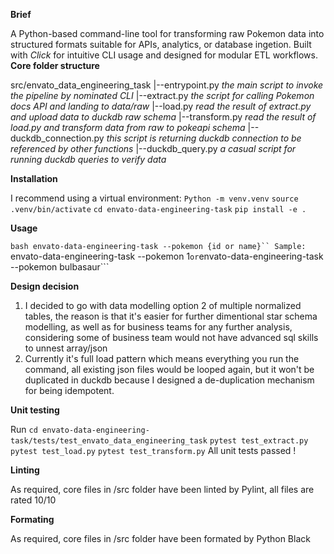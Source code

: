 **Brief**

A Python-based command-line tool for transforming raw Pokemon data into structured formats suitable for APIs, analytics, or database ingetion. Built with *Click* for intuitive CLI usage and designed for modular ETL workflows.
**Core folder structure**

src/envato_data_engineering_task
|--entrypoint.py *the main script to invoke the pipeline by nominated CLI*
|--extract.py *the script for calling Pokemon docs API and landing to data/raw*
|--load.py *read the result of extract.py and upload data to duckdb raw schema*
|--transform.py *read the result of load.py and transform data from raw to pokeapi schema*
|--duckdb_connection.py *this script is returning duckdb connection to be referenced by other functions*
|--duckdb_query.py *a casual script for running duckdb queries to verify data*

**Installation**

I recommend using a virtual environment:
```Python -m venv.venv```
```source .venv/bin/activate```
```cd envato-data-engineering-task```
```pip install -e .```

**Usage**

```bash envato-data-engineering-task --pokemon {id or name}``
Sample:
```envato-data-engineering-task --pokemon 1``` or
```envato-data-engineering-task --pokemon bulbasaur```

**Design decision**

1. I decided to go with data modelling option 2 of multiple normalized tables, the reason is that it's easier for further dimentional star schema modelling, as well as for business teams for any further analysis, considering some of business team would not have advanced sql skills to unnest array/json
2. Currently it's full load pattern which means everything you run the command, all existing json files would be looped again, but it won't be duplicated in duckdb because I designed a de-duplication mechanism for being idempotent.

**Unit testing**

Run ```cd envato-data-engineering-task/tests/test_envato_data_engineering_task```
```pytest test_extract.py```
```pytest test_load.py```
```pytest test_transform.py```
All unit tests passed !

**Linting**

As required, core files in /src folder have been linted by Pylint, all files are rated 10/10

**Formating**

As required, core files in /src folder have been formated by Python Black